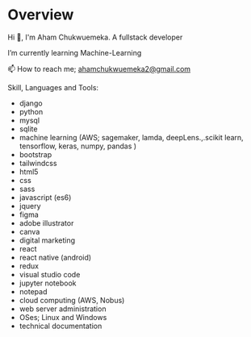 # Overview

Hi 👋, I'm Aham Chukwuemeka.
A fullstack developer

I’m currently learning Machine-Learning

📫 How to reach me; ahamchukwuemeka2@gmail.com

Skill, Languages and Tools:

- django
- python
- mysql
- sqlite
- machine learning (AWS; sagemaker, lamda, deepLens.,.scikit learn, tensorflow, keras, numpy, pandas )
- bootstrap
- tailwindcss
- html5
- css
- sass
- javascript (es6)
- jquery
- figma
- adobe illustrator
- canva
- digital marketing
- react
- react native (android)
- redux
- visual studio code
- jupyter notebook
- notepad
- cloud computing (AWS, Nobus)
- web server administration
- OSes; Linux and Windows
- technical documentation 
